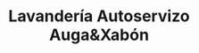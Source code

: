 ---
title: "Lavandería Autoservizo Auga&Xabón"
url: /cambre/lavanderia-autoservizo-augaundxabon/
shop: Wäscherei
---